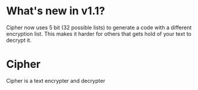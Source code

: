 # What's new in v1.1?
Cipher now uses 5 bit (32 possible lists) to generate a code with a different encryption list. This makes it harder for others that gets hold of your text to decrypt it.

# Cipher
Cipher is a text encrypter and decrypter
